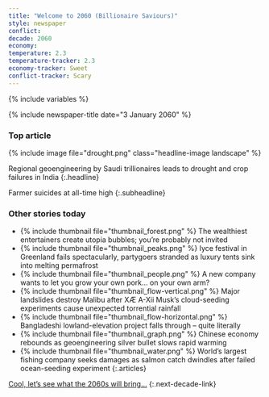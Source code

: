 ```yaml
---
title: "Welcome to 2060 (Billionaire Saviours)"
style: newspaper
conflict: 
decade: 2060
economy: 
temperature: 2.3
temperature-tracker: 2.3
economy-tracker: Sweet
conflict-tracker: Scary
---
```


{% include variables %}

{% include newspaper-title date="3 January 2060" %}

### Top article

{% include image file="drought.png" class="headline-image landscape" %}

Regional geoengineering by Saudi trillionaires leads to drought and crop failures in India
{:.headline}

Farmer suicides at all-time high
{:.subheadline}

### Other stories today

- {% include thumbnail file="thumbnail_forest.png" %} The wealthiest entertainers create utopia bubbles; you’re probably not invited
- {% include thumbnail file="thumbnail_peaks.png" %} Iyce festival in Greenland fails spectacularly, partygoers stranded as luxury tents sink into melting permafrost
- {% include thumbnail file="thumbnail_people.png" %} A new company wants to let you grow your own pork… on your own arm?
- {% include thumbnail file="thumbnail_flow-vertical.png" %} Major landslides destroy Malibu after XÆ&nbsp;A-Xii Musk’s cloud-seeding experiments cause unexpected torrential rainfall
- {% include thumbnail file="thumbnail_flow-horizontal.png" %} Bangladeshi lowland-elevation project falls through – quite literally
- {% include thumbnail file="thumbnail_graph.png" %} Chinese economy rebounds as geoengineering silver bullet slows rapid warming
- {% include thumbnail file="thumbnail_water.png" %} World’s largest fishing company seeks damages as salmon catch dwindles after failed ocean-seeding experiment
{:.articles}

[Cool, let’s see what the 2060s will bring…](chapter_mars-mission.html)
{:.next-decade-link}
